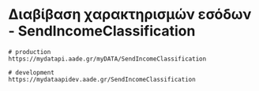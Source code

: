 # Διαβίβαση χαρακτηρισμών εσόδων - SendIncomeClassification

```shell
# production
https://mydatapi.aade.gr/myDATA/SendIncomeClassification

# development
https://mydataapidev.aade.gr/SendIncomeClassification
```